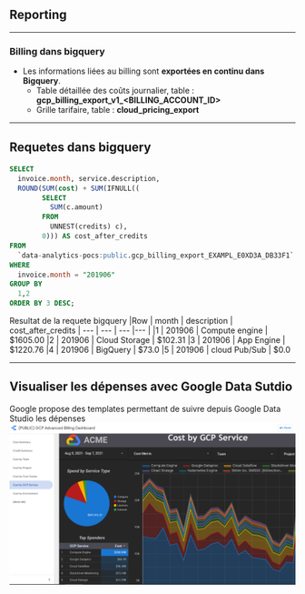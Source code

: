 ## Reporting

----

### Billing dans bigquery
* Les informations liées au billing sont <b>exportées en continu dans Bigquery</b>.
	* Table détaillée des coûts journalier, table : <b>gcp_billing_export_v1_<BILLING_ACCOUNT_ID></b>
	* Grille tarifaire, table : <b>cloud_pricing_export</b>
	

----

## Requetes dans bigquery
```sql
SELECT
  invoice.month, service.description,
  ROUND(SUM(cost) + SUM(IFNULL((
        SELECT
          SUM(c.amount)
        FROM
          UNNEST(credits) c),
        0))) AS cost_after_credits
FROM
  `data-analytics-pocs:public.gcp_billing_export_EXAMPL_E0XD3A_DB33F1`
WHERE
  invoice.month = "201906"
GROUP BY
  1,2
ORDER BY 3 DESC;
```

Resultat de la requete bigquery
|Row | month | description | cost_after_credits
| --- | --- | --- |--- |
|1 | 201906 | Compute engine | $1605.00
|2 | 201906 | Cloud Storage | $102.31
|3 | 201906 | App Engine | $1220.76
|4 | 201906 | BigQuery | $73.0
|5 | 201906 | cloud Pub/Sub | $0.0

----

## Visualiser les dépenses avec Google Data Sutdio

Google propose des templates permettant de suivre depuis Google Data Studio les dépenses
![Data Studio](img/Billing-dashboard.png)